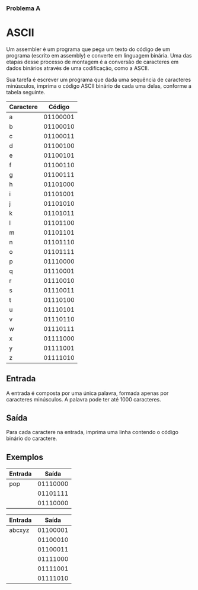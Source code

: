 ### Problema A

# ASCII

Um assembler é um programa que pega um texto do código de um programa (escrito em assembly) e converte em linguagem binária. Uma das etapas desse processo de montagem é a conversão de caracteres em dados binários através de uma codificação, como a ASCII. 

Sua tarefa é escrever um programa que dada uma sequência de caracteres minúsculos, imprima o código ASCII binário de cada uma delas, conforme a tabela seguinte. 

| Caractere | Código |
|---------|-------|
| a | 01100001 |
| b | 01100010 |
| c | 01100011 |
| d | 01100100 |
| e | 01100101 |
| f | 01100110 |
| g | 01100111 |
| h | 01101000 |
| i | 01101001 |
| j | 01101010 |
| k | 01101011 |
| l | 01101100 |
| m | 01101101 |
| n | 01101110 |
| o | 01101111 |
| p | 01110000 |
| q | 01110001 |
| r | 01110010 |
| s | 01110011 |
| t | 01110100 |
| u | 01110101 |
| v | 01110110 |
| w | 01110111 |
| x | 01111000 |
| y | 01111001 |
| z | 01111010 |


## Entrada

A entrada é composta por uma única palavra, formada apenas por caracteres minúsculos. A palavra pode ter até 1000 caracteres.

## Saída

Para cada caractere na entrada, imprima uma linha contendo o código binário do caractere. 

## Exemplos

| Entrada | Saída |
|---------|-------|
| pop  | 01110000 |
| | 01101111 |
| | 01110000 |

| Entrada | Saída |
|---------|-------|
| abcxyz | 01100001 |
| | 01100010 |
| | 01100011 |
| | 01111000 |
| | 01111001 |
| | 01111010 |
